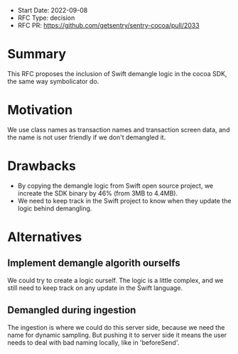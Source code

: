 * Start Date: 2022-09-08
* RFC Type: decision
* RFC PR: https://github.com/getsentry/sentry-cocoa/pull/2033

# Summary

This RFC proposes the inclusion of Swift demangle logic in the cocoa SDK, 
the same way symbolicator do.

# Motivation

We use class names as transaction names and transaction screen data, and the name
is not user friendly if we don't demangled it.

# Drawbacks

- By copying the demangle logic from Swift open source project, 
we increate the SDK binary by 46% (from 3MB to 4.4MB).
- We need to keep track in the Swift project to know when they
update the logic behind demangling.

# Alternatives

## Implement demangle algorith ourselfs 

We could try to create a logic ourself. The logic is a little complex, 
and we still need to keep track on any update in the Swift language.

## Demangled during ingestion

The ingestion is where we could do this server side, because we need the name
for dynamic sampling. But pushing it to server side it means the user needs to
deal with bad naming locally, like in 'beforeSend'. 
